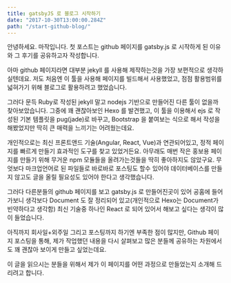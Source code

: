 ```yaml
---
title: gatsbyJS 로 블로그 시작하기
date: "2017-10-30T13:00:00.284Z"
path: "/start-github-blog/"
---
```


안녕하세요. 마작입니다.
첫 포스트는 github 페이지를 gatsby.js 로 시작하게 된 이유와 그 후기를 공유하고자 작성합니다.

아마 github 페이지라면 대부분 jekyll 를 사용해 제작하는것을 가장 보편적으로 생각하실텐데요. 저도 처음엔 이 툴을 사용해 페이지를 빌드해서 사용했었고, 점점 활용범위를 넓혀가기 위해 블로그로 활용하려고 했었습니다.

그러다 문득 Ruby로 작성된 jekyll 말고 nodejs 기반으로 만들어진 다른 툴이 없을까 찾아보았습니다.
그중에 꽤 괜찮아보인 Hexo 를 발견했고, 이 툴을 이용해서 ejs 로 작성된 기본 템플릿을 pug(jade)로 바꾸고, Bootstrap 을 붙여보는 식으로 해서 작성을 해봤었지만 딱히 큰 매력을 느끼기는 어려웠는데요.

개인적으로는 최신 프론트앤드 기술(Angular, React, Vue)과 연관되어있고, 정적 페이지를 빠르게 만들기 효과적인 도구를 찾고 있었거든요. 아무래도 매번 작은 홍보용 페이지를 만들기 위해 무거운 npm 모듈들을 올려가는것들을 딱히 좋아하지도 않았구요. 무엇보다 마크업언어로 된 파일들로 바로바로 포스팅도 할수 있어야 데이터베이스를 만들지 않고도 글을 올릴 필요성도 있어야 한다고 생각했습니다.

그러다 다른분들의 github 페이지를 보고 gatsby.js 로 만들어진곳이 있어 공홈에 들어가보니 생각보다 Document 도 잘 정리되어 있고(개인적으로 Hexo는 Document가 빈약하다고 생각함) 최신 기술중 하나인 React 로 되어 있어서 해보고 싶다는 생각이 많이 들었습니다.

아직까지 회사일+외주일 그리고 포스팅까지 하기엔 부족한 점이 많지만,
Github 페이지 포스팅을 통해, 제가 작업했던 내용을 다시 살펴보고 많은 분들께 공유하는 차원에서도 꽤 괜찮아 보이게 만들고 싶었는데요.

이 글을 읽으시는 분들을 위해서 제가 이 페이지를 어떤 과정으로 만들었는지 소개해 드리려고 합니다.

